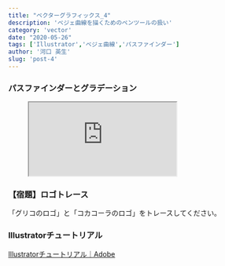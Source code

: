 ```yaml
---
title: "ベクターグラフィックス_4"
description: 'ベジェ曲線を描くためのペンツールの扱い'
category: 'vector'
date: "2020-05-26"
tags: ['Illustrator','ベジェ曲線','パスファインダー']
author: '河口 英生'
slug: 'post-4'
---
```

<div class="post-section">
<h3 class="title is-5" >パスファインダーとグラデーション</h3>
<figure class="is-fullwidth slide">
  <iframe src="https://drive.google.com/file/d/1Y7YfAv_52eENT8DT_Dsx7NbFvnwVOkYQ/preview"></iframe>
</figure>
</div>

<div class="post-section">
<h3 class="title is-5" >【宿題】ロゴトレース</h3>

「グリコのロゴ」と「コカコーラのロゴ」をトレースしてください。


<div class="post-section">
<h3 class="title is-5" >Illustratorチュートリアル</h3>

[Illustratorチュートリアル｜Adobe](https://helpx.adobe.com/jp/illustrator/tutorials.html)
</div>